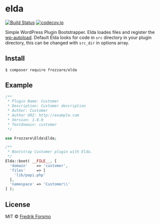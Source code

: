 # elda

[![Build Status](https://travis-ci.org/wpup/elda.svg?branch=master)](https://travis-ci.org/wpup/elda)  [![codecov.io](http://codecov.io/github/wpup/elda/coverage.svg?branch=master)](http://codecov.io/github/wpup/elda?branch=master)

Simple WordPress Plugin Bootstrapper. Elda loades files and register the [wp-autoload](https://github.com/wpup/autoload). Default Elda looks for code in `src` directory in your plugin directory, this can be changed with `src_dir` in options array.

## Install

```
$ composer require frozzare/elda
```

## Example

```php
/**
 * Plugin Name: Customer
 * Description: Customer description
 * Author: Customer
 * Author URI: http://example.com
 * Version: 1.0.0
 * Textdomain: customer
 */

use Frozzare\Elda\Elda;

/**
 * Bootstrap Customer plugin with Elda.
 */
Elda::boot( __FILE__, [
  'domain'    => 'customer',
  'files'     => [
    'lib/papi.php'
  ],
  'namespace' => 'Customer\\'
] );
```

## License

MIT © [Fredrik Forsmo](https://github.com/frozzare)
